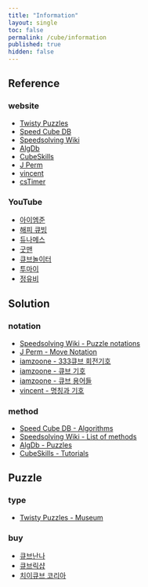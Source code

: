 ```yaml
---
title: "Information"
layout: single
toc: false
permalink: /cube/information
published: true
hidden: false
---
```


<head>
  <base target="_blank">
</head>



## Reference

### website

- [Twisty Puzzles](https://www.twistypuzzles.com/)
- [Speed Cube DB](https://speedcubedb.com/)
- [Speedsolving Wiki](https://www.speedsolving.com/wiki)
- [AlgDb](http://algdb.net/)
- [CubeSkills](https://www.cubeskills.com/)
- [J Perm](https://jperm.net/)
- [vincent](https://m.blog.naver.com/vincentcube)
- [csTimer](https://cstimer.net/)

### YouTube

- [아이엠준](https://youtube.com/@iamzoone)
- [해피 큐빙](https://youtube.com/@HappyCubing333)
- [듀나메스](https://youtube.com/@user-nd7lp2vh8m)
- [굿맨](https://youtube.com/@goodmancube)
- [큐브놀이터](https://youtube.com/@user-ty9xq9hd8i)
- [투마이](https://youtube.com/@toumai)
- [정유비](https://youtube.com/@duke_jeong)



## Solution

### notation

- [Speedsolving Wiki - Puzzle notations](https://www.speedsolving.com/wiki/index.php/Category:Puzzle_notations)
- [J Perm - Move Notation](https://jperm.net/3x3/moves)
- [iamzoone - 333큐브 회전기호](https://youtu.be/Ct9XeePKamw)
- [iamzoone - 큐브 기호](https://youtu.be/CMkWteCTojM)
- [iamzoone - 큐브 용어들](https://youtu.be/iF8TqcpMs9w)
- [vincent - 명칭과 기호](https://m.blog.naver.com/vincentcube?categoryName=%EB%AA%85%EC%B9%AD%EA%B3%BC%20%EA%B8%B0%ED%98%B8&categoryNo=10)

### method

- [Speed Cube DB - Algorithms](https://speedcubedb.com/a/3x3)
- [Speedsolving Wiki - List of methods](https://www.speedsolving.com/wiki/index.php/List_of_methods)
- [AlgDb - Puzzles](http://algdb.net/)
- [CubeSkills - Tutorials](https://www.cubeskills.com/tutorials)



## Puzzle

### type

- [Twisty Puzzles - Museum](https://www.twistypuzzles.com/app/museum/museum_search.php)

### buy

- [큐브난나](https://naver.me/GOuMpvlz)
- [큐브릭샵](https://naver.me/GEQma8JB)
- [치이큐브 코리아](https://naver.me/5WCxfQGW)
